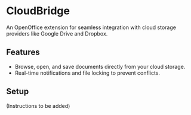 # CloudBridge

An OpenOffice extension for seamless integration with cloud storage providers like Google Drive and Dropbox.

## Features

-   Browse, open, and save documents directly from your cloud storage.
-   Real-time notifications and file locking to prevent conflicts.

## Setup

(Instructions to be added) 